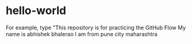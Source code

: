 # hello-world
For example, type "This repository is for practicing the GitHub Flow
My name is abhishek bhalerao
I am from pune city maharashtra
